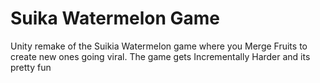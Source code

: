 # Suika Watermelon Game
Unity remake of the Suikia Watermelon game where you Merge Fruits to create new ones going viral.
The game gets Incrementally Harder and its pretty fun
